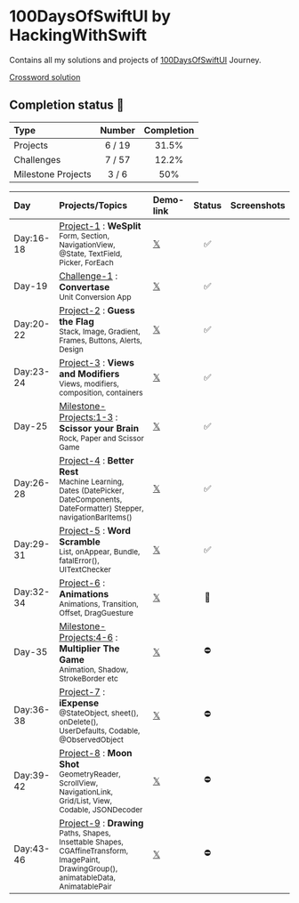 # 100DaysOfSwiftUI by HackingWithSwift

Contains all my solutions and projects of [100DaysOfSwiftUI](https://www.hackingwithswift.com/100/swiftui) Journey.

[Crossword solution](/15-wordsearch.pdf)

## Completion status 🔸

| Type                | Number  | Completion |
| :---                |  :---:  | :---:      |
| Projects            |  6 / 19 | 31.5%      |
| Challenges          |  7 / 57 | 12.2%      |
| Milestone Projects  |  3 / 6  |   50%      |


| Day       | Projects/Topics                                                                                                                                                      | Demo-link                                                  | Status | Screenshots |
|:----------|:---------------------------------------------------------------------------------------------------------------------------------------------------------------------|:----------------------------------------------------------|:--------:|:-----------:|
| Day:16-18 | [Project-1](/P01-WeSplit-D18) : **WeSplit** <br/><sub> Form, Section, NavigationView, @State, TextField, Picker, ForEach                                             | [𝕏](https://x.com/asdsydd/status/1722579102727823693?s=20) | ✅ |
| Day-19    | [Challenge-1](/C01-Convertase-D19) : **Convertase** <br><sub> Unit Conversion App </sub> | [𝕏](https://x.com/asdsydd/status/1724490399442723103?s=20) | ✅ |
| Day:20-22 | [Project-2](/P02-GuessTheFlag-D22) : **Guess the Flag** <br><sub> Stack, Image, Gradient, Frames, Buttons, Alerts, Design </sub>          | [𝕏](https://x.com/asdsydd/status/1724876595079655644?s=20)   | ✅        |
| Day:23-24 | [Project-3](/P03-ViewsAndModifiers-D24) : **Views and Modifiers** <br><sub> Views, modifiers, composition, containers </sub> | [𝕏](https://x.com/asdsydd/status/1729543041076388190?s=20)   | ✅        |
| Day-25    | [Milestone-Projects:1-3](/C02-ScissorYourBrain-D25) : **Scissor your Brain** <br><sub> Rock, Paper and Scissor Game </sub>  | [𝕏](https://x.com/asdsydd/status/1729544201988145336?s=20)   | ✅        |
| Day:26-28 | [Project-4](/P04-BetterRest-D28) : **Better Rest** <br><sub> Machine Learning, Dates (DatePicker, DateComponents, DateFormatter) Stepper, navigationBarItems() </sub>               | [𝕏](https://x.com/asdsydd/status/1733856119381274695?s=20)   | ✅        |
| Day:29-31 | [Project-5](/P05-WordScramble-D31) : **Word Scramble** <br><sub> List, onAppear, Bundle, fatalError(), UITextChecker </sub>           | [𝕏](https://x.com/asdsydd/status/1733857571965211005?s=20)   | ✅        |
| Day:32-34 | [Project-6](/P06-Animations-D34) : **Animations** <br><sub> Animations, Transition, Offset, DragGuesture </sub>                           | [𝕏]()                                                        | 🔶 |
| Day-35    | [Milestone-Projects:4-6](/C03-MultiplierTheGame-D35) : **Multiplier The Game** <br><sub> Animation, Shadow, StrokeBorder etc </sub>                             | [𝕏]()                                                        | ⛔️      |
| Day:36-38 | [Project-7](/P07-iExpense-D38) : **iExpense** <br><sub> @StateObject, sheet(), onDelete(), UserDefaults, Codable, @ObservedObject </sub>                             | [𝕏]()                                                        | ⛔️      |
| Day:39-42 | [Project-8](/P08-MoonShot-D42) : **Moon Shot** <br><sub> GeometryReader, ScrollView, NavigationLink, Grid/List, View, Codable, JSONDecoder </sub>                             | [𝕏]()                                                        | ⛔️      |
| Day:43-46 | [Project-9](/P09-Drawing-D46) : **Drawing** <br><sub> Paths, Shapes, Insettable Shapes, CGAffineTransform, ImagePaint, DrawingGroup(), animatableData, AnimatablePair | [𝕏]()                                                        | ⛔️      |
